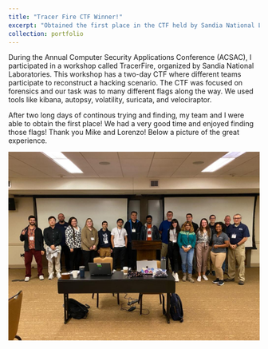 ```yaml
---
title: "Tracer Fire CTF Winner!"
excerpt: "Obtained the first place in the CTF held by Sandia National Laboratories!<br/><img src='/images/portfolio/conference.jpeg' class='object-fit-cover' style='width: 550px; height:300px;'>"
collection: portfolio
---
```


During the Annual Computer Security Applications Conference (ACSAC), I participated in a workshop called TracerFire, organized by Sandia National Laboratories. This workshop has a two-day CTF where different teams participate to reconstruct a hacking scenario. The CTF was focused on forensics and our task was to many different flags along the way. We used tools like kibana, autopsy, volatility, suricata, and velociraptor.

After two long days of continous trying and finding, my team and I were able to obtain the first place! We had a very good time and enjoyed finding those flags! Thank you Mike and Lorenzo! Below a picture of the great experience.

![CVE Image](/images/portfolio/conference.jpeg "CVE")